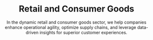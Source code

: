 ---
layout: industry
order: 4
title: Retail and Consumer Goods
subtitle: "In the dynamic retail and consumer goods sector, we help companies enhance operational agility, optimize supply chains, and leverage data-driven insights for superior customer experiences."
intro: "SLKone empowers retail and consumer goods companies to thrive in an era of rapid change and evolving consumer expectations. We partner with organizations to enhance operational agility, optimize supply chains, and leverage data-driven insights for superior customer experiences."
blurb-intro: "Enhance your retail and consumer goods strategy with SLKone's expert insights and innovative solutions for a rapidly changing market."
landscape-title: "The Retail & Consumer Goods Landscape"
landscape-intro: "The retail and consumer goods sector is undergoing significant transformation, driven by:"
landscape:
  - "Omnichannel retail integration and seamless customer experiences"
  - "Shift towards direct-to-consumer (D2C) models"
  - "Increasing focus on sustainability and ethical consumption"
  - "Personalization and data-driven marketing"
  - "Supply chain disruptions and the need for resilience"
landscape-conclusion: "These forces reshape consumer behaviors and business models, necessitating agile and innovative approaches."
approach-title: "Our Approach"
approach-intro: "SLKone adopts a comprehensive approach to retail and consumer goods challenges, integrating operational excellence with customer-centric strategies. Our framework encompasses:"
approach:
  - point: "Omnichannel Integration"
    description: "Unifying online and offline experiences"
  - point: "Supply Chain Optimization"
    description: "Enhancing resilience and efficiency"
  - point: "Data Analytics Enablement"
    description: "Driving insights-based decision making"
  - point: "Customer Experience Enhancement"
    description: "Personalizing interactions across touchpoints"
  - point: "Sustainability Integration"
    description: "Embedding eco-friendly practices in operations"
why_choose:
  - point: "Industry-Specific Expertise"
    description: "Deep understanding of retail and consumer goods dynamics."
  - point: "Omnichannel Strategies"
    description: "Seamlessly integrating online and offline experiences."
  - point: "Supply Chain Excellence"
    description: "Enhancing resilience and efficiency in your supply networks."
  - point: "Data-Driven Insights"
    description: "Leveraging analytics to inform strategic decisions."
  - point: "Customer-Centric Solutions"
    description: "Personalizing interactions to improve customer satisfaction."
  - point: "Sustainable Practices"
    description: "Implementing eco-friendly and ethical consumption strategies."
  - point: "Proven Success"
    description: "Demonstrated results in optimizing operations and driving growth."
  - point: "Collaborative Partnership"
    description: "Working closely with your team to ensure tailored and effective solutions."
cta: "Ready to elevate your retail and consumer goods operations? Contact SLKone today to learn how our specialized services can enhance your operational agility and customer experiences."
icon: "fa-solid fa-store"
color: "cinnabar"
image: "/assets/images/backgrounds/retail-and-consumer-goods.webp"
---